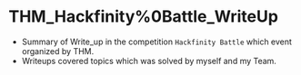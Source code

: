 # THM_Hackfinity%0Battle_WriteUp
 + Summary of Write_up in the competition `Hackfinity Battle` which event organized by THM.
 + Writeups covered topics which was solved by myself and my Team. 
